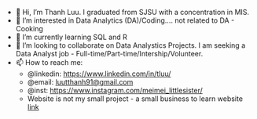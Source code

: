 - 👋 Hi, I’m Thanh Luu. I graduated from SJSU with a concentration in MIS. 
- 👀 I’m interested in Data Analytics (DA)/Coding.... not related to DA - Cooking 
- 🌱 I’m currently learning SQL and R 
- 💞️ I’m looking to collaborate on Data Analystics Projects. I am seeking a Data Analyst job - Full-time/Part-time/Intership/Volunteer. 
- 📫 How to reach me:
  * @linkedin: https://www.linkedin.com/in/tluu/
  * @email: <luutthanh91@gmail.com>
  * @inst: https://www.instagram.com/meimei_littlesister/
  * Website is not my small project - a small business to learn website [link](https://www.linkedin.com/in/tluu/)
<!---
thlu1902/thlu1902 is a ✨ special ✨ repository because its `README.md` (this file) appears on your GitHub profile.
You can click the Preview link to take a look at your changes.
--->
